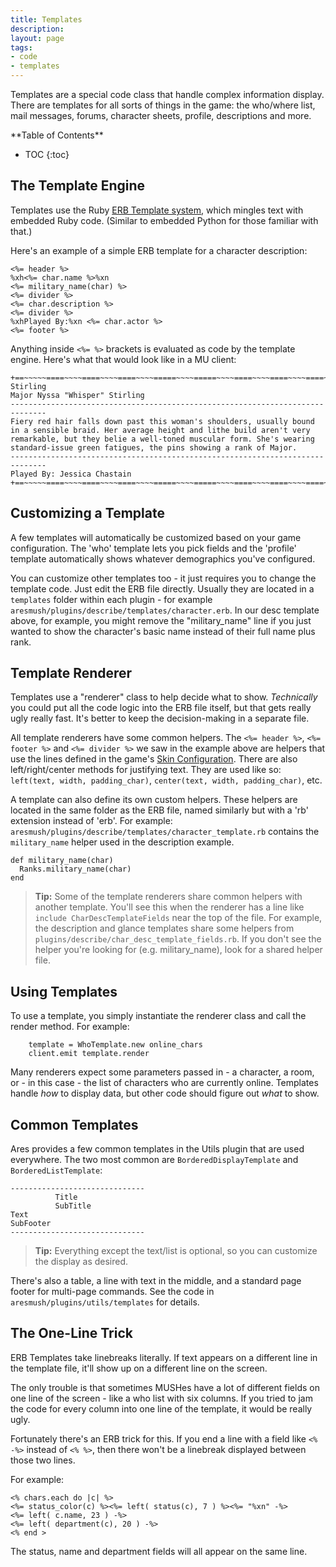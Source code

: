 ```yaml
---
title: Templates
description:
layout: page
tags: 
- code
- templates
---
```


Templates are a special code class that handle complex information display.  There are templates for all sorts of things in the game:  the who/where list, mail messages, forums, character sheets, profile, descriptions and more.

<div id="inline_toc" markdown="1">
**Table of Contents**

* TOC
{:toc}
</div>

## The Template Engine

Templates use the Ruby [ERB Template system](http://www.stuartellis.name/articles/erb/), which mingles text with embedded Ruby code.  (Similar to embedded Python for those familiar with that.)

Here's an example of a simple ERB template for a character description:

    <%= header %>
    %xh<%= char.name %>%xn
    <%= military_name(char) %>
    <%= divider %>
    <%= char.description %>
    <%= divider %>
    %xhPlayed By:%xn <%= char.actor %>
    <%= footer %>

Anything inside `<%= %>` brackets is evaluated as code by the template engine.   Here's what that would look like in a MU client:

    +==~~~~~====~~~~====~~~~====~~~~=====~~~~=====~~~~====~~~~====~~~~====~~~~~==+
    Stirling
    Major Nyssa "Whisper" Stirling
    ------------------------------------------------------------------------------
    Fiery red hair falls down past this woman's shoulders, usually bound in a sensible braid. Her average height and lithe build aren't very remarkable, but they belie a well-toned muscular form. She's wearing standard-issue green fatigues, the pins showing a rank of Major.
    ------------------------------------------------------------------------------
    Played By: Jessica Chastain
    +==~~~~~====~~~~====~~~~====~~~~=====~~~~=====~~~~====~~~~====~~~~====~~~~~==+

## Customizing a Template

A few templates will automatically be customized based on your game configuration.  The 'who' template lets you pick fields and the 'profile' template automatically shows whatever demographics you've configured.

You can customize other templates too - it just requires you to change the template code.  Just edit the ERB file directly.  Usually they are located in a `templates` folder within each plugin - for example `aresmush/plugins/describe/templates/character.erb`.   In our desc template above, for example, you might remove the "military_name" line if you just wanted to show the character's basic name instead of their full name plus rank.

## Template Renderer

Templates use a "renderer" class to help decide what to show.  *Technically* you could put all the code logic into the ERB file itself, but that gets really ugly really fast.  It's better to keep the decision-making in a separate file.

All template renderers have some common helpers.   The `<%= header %>`, `<%= footer %>` and `<%= divider %>` we saw in the example above are helpers that use the lines defined in the game's [Skin Configuration](/tutorials/config/skin.html).  There are also left/right/center methods for justifying text.  They are used like so: `left(text, width, padding_char)`, `center(text, width, padding_char)`, etc.

A template can also define its own custom helpers.  These helpers are located in the same folder as the ERB file, named similarly but with a 'rb' extension instead of 'erb'.  For example:  `aresmush/plugins/describe/templates/character_template.rb` contains the `military_name` helper used in the description example.

    def military_name(char)
      Ranks.military_name(char)
    end

> <i class="fa fa-info-circle"></i> **Tip:** Some of the template renderers share common helpers with another template.  You'll see this when the renderer has a line like `include CharDescTemplateFields` near the top of the file.  For example, the description and glance templates share some helpers from `plugins/describe/char_desc_template_fields.rb`.  If you don't see the helper you're looking for (e.g. military_name), look for a shared helper file.

## Using Templates

To use a template, you simply instantiate the renderer class and call the render method.  For example:

        template = WhoTemplate.new online_chars
        client.emit template.render

Many renderers expect some parameters passed in - a character, a room, or - in this case - the list of characters who are currently online.  Templates handle _how_ to display data, but other code should figure out _what_ to show.

## Common Templates

Ares provides a few common templates in the Utils plugin that are used everywhere.  The two most common are `BorderedDisplayTemplate` and `BorderedListTemplate`:

    ------------------------------
              Title
              SubTitle
    Text
    SubFooter
    ------------------------------

> <i class="fa fa-info-circle"></i> **Tip:** Everything except the text/list is optional, so you can customize the display as desired.

There's also a table, a line with text in the middle, and a standard page footer for multi-page commands.  See the code in `aresmush/plugins/utils/templates` for details.

## The One-Line Trick

ERB Templates take linebreaks literally.  If text appears on a different line in the template file, it'll show up on a different line on the screen.

The only trouble is that sometimes MUSHes have a lot of different fields on one line of the screen - like a who list with six columns.  If you tried to jam the code for every column into one line of the template, it would be really ugly.

Fortunately there's an ERB trick for this.  If you end a line with a field like `<% -%>` instead of `<% %>`, then there won't be a linebreak displayed between those two lines.

For example: 
 
    <% chars.each do |c| %>
    <%= status_color(c) %><%= left( status(c), 7 ) %><%= "%xn" -%>
    <%= left( c.name, 23 ) -%>
    <%= left( department(c), 20 ) -%>
    <% end >

The status, name and department fields will all appear on the same line.